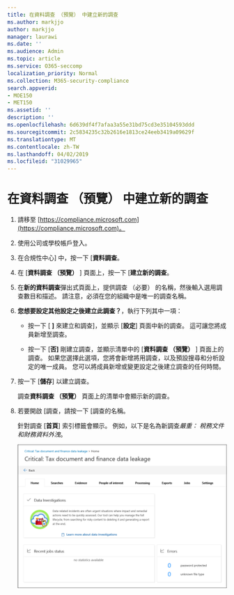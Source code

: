 ```yaml
---
title: 在資料調查 （預覽） 中建立新的調查
ms.author: markjjo
author: markjjo
manager: laurawi
ms.date: ''
ms.audience: Admin
ms.topic: article
ms.service: O365-seccomp
localization_priority: Normal
ms.collection: M365-security-compliance
search.appverid:
- MOE150
- MET150
ms.assetid: ''
description: ''
ms.openlocfilehash: 6d639df4f7afaa3a55e31bd75cd3e35104593ddd
ms.sourcegitcommit: 2c5834235c32b2616e1813ce24eeb3419a09629f
ms.translationtype: MT
ms.contentlocale: zh-TW
ms.lasthandoff: 04/02/2019
ms.locfileid: "31029965"
---
```

# <a name="create-a-new-investigation-in-data-investigations-preview"></a>在資料調查 （預覽） 中建立新的調查

1. 請移至 [https://compliance.microsoft.com](https://compliance.microsoft.com)。
    
2. 使用公司或學校帳戶登入。
    
3. 在合規性中心] 中，按一下 [**資料調查**。
 
4. 在 [**資料調查 （預覽）** ] 頁面上，按一下 [**建立新的調查**。
    
5. 在**新的資料調查**彈出式頁面上，提供調查 （必要） 的名稱，然後輸入選用調查數目和描述。 請注意，必須在您的組織中是唯一的調查名稱。

6. **您想要設定其他設定之後建立此調查？**，執行下列其中一項：

    - 按一下 [ **]** 來建立和調查]，並顯示 [**設定**] 頁面中新的調查。 這可讓您將成員新增至調查。
    
    - 按一下 [**否]** 剛建立調查，並顯示清單中的 [**資料調查 （預覽）** ] 頁面上的調查。 如果您選擇此選項，您將會新增將用調查，以及預設搜尋和分析設定的唯一成員。 您可以將成員新增或變更設定之後建立調查的任何時間。

7. 按一下 [**儲存**] 以建立調查。

    調查**資料調查 （預覽）** 頁面上的清單中會顯示新的調查。 

8. 若要開啟 [調查，請按一下 [調查的名稱。 

    針對調查 [**首頁**] 索引標籤會顯示。 例如，以下是名為新調查*嚴重： 稅務文件和財務資料外洩*。

    ![新調查資料調查中的 [首頁] 索引標籤](../media/NewDataInvestigations.png)
